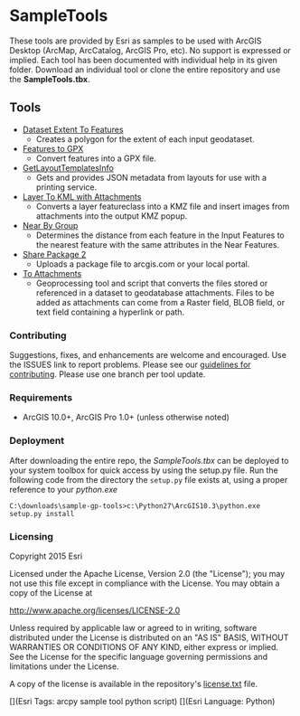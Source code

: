 # SampleTools

These tools are provided by Esri as samples to be used with ArcGIS Desktop (ArcMap, ArcCatalog, ArcGIS Pro, etc). No support is expressed or implied. Each tool has been documented with individual help in its given folder. Download an individual tool or clone the entire repository and use the **SampleTools.tbx**.

## Tools
* [Dataset Extent To Features](DatasetExtentToFeatures)
  * Creates a polygon for the extent of each input geodataset.
* [Features to GPX](FeaturesToGPX)
  * Convert features into a GPX file.
* [GetLayoutTemplatesInfo](GetLayoutTemplatesInfo)
  * Gets and provides JSON metadata from layouts for use with a printing service.
* [Layer To KML with Attachments](LayerToKML_attachments)
  * Converts a layer featureclass into a KMZ file and insert images from attachments into the output KMZ popup.
* [Near By Group](NearByGroup)
  * Determines the distance from each feature in the Input Features to the nearest feature with the same attributes in the Near Features.
* [Share Package 2](SharePackage2)
  * Uploads a package file to arcgis.com or your local portal.
* [To Attachments](ToAttachment)
  * Geoprocessing tool and script that converts the files stored or referenced in a dataset to geodatabase attachments. Files to be added as attachments can come from a Raster field, BLOB field, or text field containing a hyperlink or path.


### Contributing

Suggestions, fixes, and enhancements are welcome and encouraged. Use the ISSUES link to report problems. Please see our [guidelines for contributing](https://github.com/esri/contributing). Please use one branch per tool update.


### Requirements

* ArcGIS 10.0+, ArcGIS Pro 1.0+  (unless otherwise noted)

### Deployment

After downloading the entire repo, the _SampleTools.tbx_ can be deployed to your system toolbox for quick access by using the setup.py file. Run the following code from the directory the `setup.py` file exists at, using a proper reference to your _python.exe_

`C:\downloads\sample-gp-tools>c:\Python27\ArcGIS10.3\python.exe setup.py install `


### Licensing

Copyright 2015 Esri

Licensed under the Apache License, Version 2.0 (the "License");
you may not use this file except in compliance with the License.
You may obtain a copy of the License at

   http://www.apache.org/licenses/LICENSE-2.0

Unless required by applicable law or agreed to in writing, software
distributed under the License is distributed on an "AS IS" BASIS,
WITHOUT WARRANTIES OR CONDITIONS OF ANY KIND, either express or implied.
See the License for the specific language governing permissions and
limitations under the License.

A copy of the license is available in the repository's [license.txt](LICENSE) file.

[](Esri Tags: arcpy sample tool python script)
[](Esri Language: Python)​
